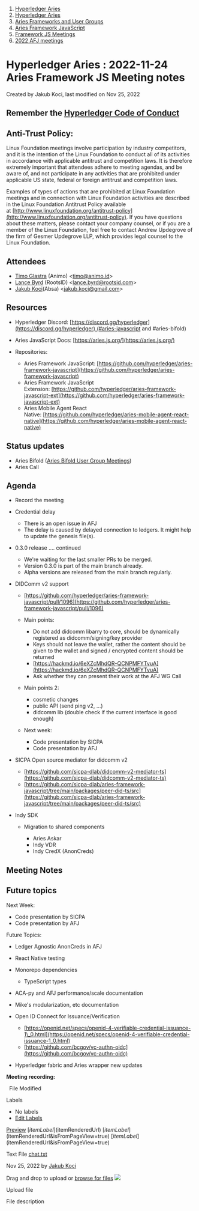 1. [Hyperledger Aries](index.html)
2. [Hyperledger Aries](Hyperledger-Aries_18481154.html)
3. [Aries Frameworks and User Groups](Aries-Frameworks-and-User-Groups_18481290.html)
4. [Aries Framework JavaScript](Aries-Framework-JavaScript_18482463.html)
5. [Framework JS Meetings](Framework-JS-Meetings_18482467.html)
6. [2022 AFJ meetings](2022-AFJ-meetings_18515835.html)

# Hyperledger Aries : 2022-11-24 Aries Framework JS Meeting notes

Created by Jakub Koci, last modified on Nov 25, 2022

## Remember the [Hyperledger Code of Conduct](https://lf-hyperledger.atlassian.net/wiki/display/HYP/Hyperledger+Code+of+Conduct)

## Anti-Trust Policy:

Linux Foundation meetings involve participation by industry competitors, and it is the intention of the Linux Foundation to conduct all of its activities in accordance with applicable antitrust and competition laws. It is therefore extremely important that attendees adhere to meeting agendas, and be aware of, and not participate in any activities that are prohibited under applicable US state, federal or foreign antitrust and competition laws.

Examples of types of actions that are prohibited at Linux Foundation meetings and in connection with Linux Foundation activities are described in the Linux Foundation Antitrust Policy available at [http://www.linuxfoundation.org/antitrust-policy](http://www.linuxfoundation.org/antitrust-policy). If you have questions about these matters, please contact your company counsel, or if you are a member of the Linux Foundation, feel free to contact Andrew Updegrove of the firm of Gesmer Updegrove LLP, which provides legal counsel to the Linux Foundation.

## Attendees

- [Timo Glastra](https://lf-hyperledger.atlassian.net/wiki/people/5f64a069a1048d0069073500?ref=confluence) (Animo) &lt;timo@animo.id&gt;
- [Lance Byrd](https://lf-hyperledger.atlassian.net/wiki/people/6346b13f754fb6b373b9af19?ref=confluence) (RootsID) &lt;lance.byrd@rootsid.com&gt;
- [Jakub Koci](https://lf-hyperledger.atlassian.net/wiki/people/557058:a09deeb2-174a-4e43-9fd0-890f4d055dd5?ref=confluence)(Absa) &lt;jakub.koci@gmail.com&gt;

## Resources

- Hyperledger Discord: [https://discord.gg/hyperledger](https://discord.gg/hyperledger) (#aries-javascript and #aries-bifold)
- Aries JavaScript Docs: [https://aries.js.org/](https://aries.js.org/)
- Repositories:
  
  - Aries Framework JavaScript: [https://github.com/hyperledger/aries-framework-javascript](https://github.com/hyperledger/aries-framework-javascript)
  - Aries Framework JavaScript Extension: [https://github.com/hyperledger/aries-framework-javascript-ext](https://github.com/hyperledger/aries-framework-javascript-ext)
  - Aries Mobile Agent React Native: [https://github.com/hyperledger/aries-mobile-agent-react-native](https://github.com/hyperledger/aries-mobile-agent-react-native)

## Status updates

- Aries Bifold ([Aries Bifold User Group Meetings](Aries-Bifold-User-Group-Meetings_18490725.html))
- Aries Call

## Agenda

- Record the meeting
- Credential delay
  
  - There is an open issue in AFJ
  - The delay is caused by delayed connection to ledgers. It might help to update the genesis file(s).
- 0.3.0 release .... continued
  
  - We're waiting for the last smaller PRs to be merged.
  - Version 0.3.0 is part of the main branch already.
  - Alpha versions are released from the main branch regularly.
- DIDComm v2 support
  
  - [https://github.com/hyperledger/aries-framework-javascript/pull/1096](https://github.com/hyperledger/aries-framework-javascript/pull/1096)
  - Main points:
    
    - Do not add didcomm libarry to core, should be dynamically registered as didcomm/signing/key provider
    - Keys should not leave the wallet, rather the content should be given to the wallet and signed / encrypted content should be returned
    - [https://hackmd.io/6eXZcMhdQR-QCNPMFYTvuA](https://hackmd.io/6eXZcMhdQR-QCNPMFYTvuA)
    - Ask whether they can present their work at the AFJ WG Call
  - Main points 2:
    
    - cosmetic changes
    - public API (send ping v2, ...)
    - didcomm lib (double check if the current interface is good enough)
  - Next week:
    
    - Code presentation by SICPA
    - Code presentation by AFJ
- SICPA Open source mediator for didcomm v2
  
  - [https://github.com/sicpa-dlab/didcomm-v2-mediator-ts](https://github.com/sicpa-dlab/didcomm-v2-mediator-ts)
  - [https://github.com/sicpa-dlab/aries-framework-javascript/tree/main/packages/peer-did-ts/src](https://github.com/sicpa-dlab/aries-framework-javascript/tree/main/packages/peer-did-ts/src)
- Indy SDK
  
  - Migration to shared components
    
    - Aries Askar
    - Indy VDR
    - Indy CredX (AnonCreds)

## Meeting Notes

## Future topics

Next Week:

- Code presentation by SICPA
- Code presentation by AFJ

Future Topics:

- Ledger Agnostic AnonCreds in AFJ

<!--THE END-->

- React Native testing
- Monorepo dependencies
  
  - TypeScript types

<!--THE END-->

- ACA-py and AFJ performance/scale documentation
- Mike's modularization, etc documentation
- Open ID Connect for Issuance/Verification
  
  - [https://openid.net/specs/openid-4-verifiable-credential-issuance-1\_0.html](https://openid.net/specs/openid-4-verifiable-credential-issuance-1_0.html)
  - [https://github.com/bcgov/vc-authn-oidc](https://github.com/bcgov/vc-authn-oidc)
- Hyperledger fabric and Aries wrapper new updates

**Meeting recording:**

  File Modified

Labels

- No labels
- [Edit Labels](# "Edit Labels")

[Preview]() [$itemLabel]($itemRenderedUrl) [$itemLabel]($itemRenderedUrl&isFromPageView=true) [$itemLabel]($itemRenderedUrl&isFromPageView=true)

Text File [chat.txt](attachments/18500081/18517074.txt "Download")

Nov 25, 2022 by [Jakub Koci](/wiki/people/557058:a09deeb2-174a-4e43-9fd0-890f4d055dd5)

Drag and drop to upload or [browse for files]() ![](images/icons/wait.gif)

Upload file

File description
